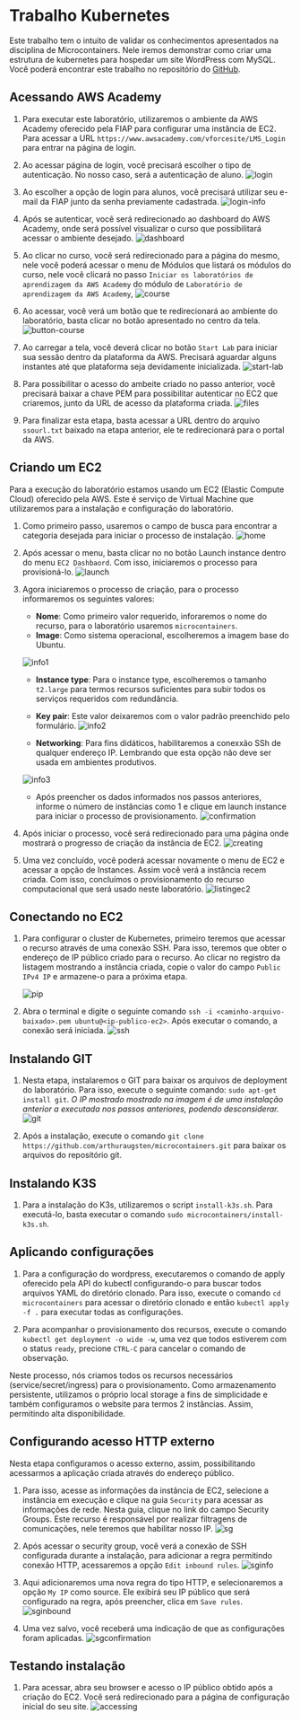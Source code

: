 # Trabalho Kubernetes

Este trabalho tem o intuito de validar os conhecimentos apresentados na disciplina de Microcontainers. Nele iremos demonstrar como criar uma estrutura de kubernetes para hospedar um site WordPress com MySQL. Você poderá encontrar este trabalho no repositório do [GitHub](https://github.com/arthuraugsten/microcontainers).

## Acessando AWS Academy

1. Para executar este laboratório, utilizaremos o ambiente da AWS Academy oferecido pela FIAP para configurar uma instância de EC2. Para acessar a URL `https://www.awsacademy.com/vforcesite/LMS_Login` para entrar na página de login.

2. Ao acessar página de login, você precisará escolher o tipo de autenticação. No nosso caso, será a autenticação de aluno.
   ![login](docs/aws-academy-login.png)

3. Ao escolher a opção de login para alunos, você precisará utilizar seu e-mail da FIAP junto da senha previamente cadastrada.
   ![login-info](docs/aws-academy-login-2.png)

4. Após se autenticar, você será redirecionado ao dashboard do AWS Academy, onde será possível visualizar o curso que possibilitará acessar o ambiente desejado.
   ![dashboard](docs/aws-academy-dashboard.png)

5. Ao clicar no curso, você será redirecionado para a página do mesmo, nele você poderá acessar o menu de Módulos que listará os módulos do curso, nele você clicará no passo `Iniciar os laboratórios de aprendizagem da AWS Academy` do módulo de `Laboratório de aprendizagem da AWS Academy`,
   ![course](docs/aws-academy-course.png)

6. Ao acessar, você verá um botão que te redirecionará ao ambiente do laboratório, basta clicar no botão apresentado no centro da tela.
   ![button-course](docs/aws-academy-course-info.png)

7. Ao carregar a tela, você deverá clicar no botão `Start Lab` para iniciar sua sessão dentro da plataforma da AWS. Precisará aguardar alguns instantes até que plataforma seja devidamente inicializada.
   ![start-lab](docs/aws-academy-lab-starting.png)

8. Para possibilitar o acesso do ambeite criado no passo anterior, você precisará baixar a chave PEM para possibilitar autenticar no EC2 que criaremos, junto da URL de acesso da plataforma criada.
   ![files](docs/aws-academy-lab-files.png)

9. Para finalizar esta etapa, basta acessar a URL dentro do arquivo `ssourl.txt` baixado na etapa anterior, ele te redirecionará para o portal da AWS.

## Criando um EC2

Para a execução do laboratório estamos usando um EC2 (Elastic Compute Cloud) oferecido pela AWS. Este é serviço de Virtual Machine que utilizaremos para a instalação e configuração do laboratório.

1. Como primeiro passo, usaremos o campo de busca para encontrar a categoria desejada para iniciar o processo de instalação.
   ![home](docs/home-ec2-search.png)

2. Após acessar o menu, basta clicar no no botão Launch instance dentro do menu `EC2 Dashbaord`. Com isso, iniciaremos o processo para provisioná-lo.
   ![launch](docs/ec2-launch-instance.png)

3. Agora iniciaremos o processo de criação, para o processo informaremos os seguintes valores:

   - **Nome**: Como primeiro valor requerido, inforaremos o nome do recurso, para o laboratório usaremos `microcontainers`.
   - **Image**: Como sistema operacional, escolheremos a imagem base do Ubuntu.

   ![info1](docs/ec2-info-1.png)

   - **Instance type**: Para o instance type, escolheremos o tamanho `t2.large` para termos recursos suficientes para subir todos os serviços requeridos com redundância.
   - **Key pair**: Este valor deixaremos com o valor padrão preenchido pelo formulário.
     ![info2](docs/ec2-info-2.png)

   - **Networking**: Para fins didáticos, habilitaremos a conexxão SSh de qualquer endereço IP. Lembrando que esta opção não deve ser usada em ambientes produtivos.

   ![info3](docs/ec2-info-3.png)

   - Após preencher os dados informados nos passos anteriores, informe o número de instâncias como 1 e clique em launch instance para iniciar o processo de provisionamento.
     ![confirmation](docs/ec2-info-confirmation.png)

4. Após iniciar o processo, você será redirecionado para uma página onde mostrará o progresso de criação da instância de EC2.
   ![creating](docs/ec2-creating.png)

5. Uma vez concluído, você poderá acessar novamente o menu de EC2 e acessar a opção de Instances. Assim você verá a instância recem criada. Com isso, concluímos o provisionamento do recurso computacional que será usado neste laboratório.
   ![listingec2](docs/ec2-instances-list.png)

## Conectando no EC2

1. Para configurar o cluster de Kubernetes, primeiro teremos que acessar o recurso através de uma conexão SSH. Para isso, teremos que obter o endereço de IP público criado para o recurso. Ao clicar no registro da listagem mostrando a instância criada, copie o valor do campo `Public IPv4 IP` e armazene-o para a próxima etapa.

   ![pip](docs/ec2-public-ip.png)

2. Abra o terminal e digite o seguinte comando `ssh -i <caminho-arquivo-baixado>.pem ubuntu@<ip-publico-ec2>`. Após executar o comando, a conexão será iniciada.
   ![ssh](docs/ssh-ec2.png)

## Instalando GIT

1. Nesta etapa, instalaremos o GIT para baixar os arquivos de deployment do laboratório. Para isso, execute o seguinte comando: `sudo apt-get install git`. _O IP mostrado mostrado na imagem é de uma instalação anterior a executada nos passos anteriores, podendo desconsiderar._
   ![git](docs/git-install.png)

2. Após a instalação, execute o comando `git clone https://github.com/arthuraugsten/microcontainers.git` para baixar os arquivos do repositório git.

## Instalando K3S

1. Para a instalação do K3s, utilizaremos o script `install-k3s.sh`. Para executá-lo, basta executar o comando `sudo microcontainers/install-k3s.sh`.

## Aplicando configurações

1. Para a configuração do wordpress, executaremos o comando de apply oferecido pela API do kubectl configurando-o para buscar todos arquivos YAML do diretório clonado. Para isso, execute o comando `cd microcontainers` para acessar o diretório clonado e então `kubectl apply -f .` para executar todas as configurações.

2. Para acompanhar o provisionamento dos recursos, execute o comando `kubectl get deployment -o wide -w`, uma vez que todos estiverem com o status `ready`, precione `CTRL-C` para cancelar o comando de observação.

Neste processo, nós criamos todos os recursos necessários (service/secret/ingress) para o provisionamento. Como armazenamento persistente, utilizamos o próprio local storage a fins de simplicidade e também configuramos o website para termos 2 instâncias. Assim, permitindo alta disponibilidade.

## Configurando acesso HTTP externo

Nesta etapa configuramos o acesso externo, assim, possibilitando acessarmos a aplicação criada através do endereço público.

1. Para isso, acesse as informações da instância de EC2, selecione a instância em execução e clique na guia `Security` para acessar as informações de rede. Nesta guia, clique no link do campo Security Groups. Este recurso é responsável por realizar filtragens de comunicações, nele teremos que habilitar nosso IP.
   ![sg](docs/ec2-security-group.png)

2. Após acessar o security group, você verá a conexão de SSH configurada durante a instalação, para adicionar a regra permitindo conexão HTTP, acessaremos a opção `Edit inbound rules`.
   ![sginfo](docs/security-group-info.png)

3. Aqui adicionaremos uma nova regra do tipo HTTP, e selecionaremos a opção `My IP` como source. Ele exibirá seu IP público que será configurado na regra, após preencher, clica em `Save rules`.
   ![sginbound](docs/security-group-inbound.png)

4. Uma vez salvo, você receberá uma indicação de que as configurações foram aplicadas.
   ![sgconfirmation](docs/security-group-confirmation.png)

## Testando instalação

1. Para acessar, abra seu browser e acesso o IP público obtido após a criação do EC2. Você será redirecionado para a página de configuração inicial do seu site.
   ![accessing](docs/acessing-site.png)
